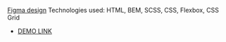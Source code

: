 [Figma design](https://www.figma.com/file/Ujp7bCFuvuJlkn8TSbQPSZ/%E2%84%9611-(kickstarter)?node-id=19655%3A33) 
Technologies used: HTML, BEM, SCSS, CSS, Flexbox, CSS Grid
 - [DEMO LINK](https://spacehook.github.io/CrazyBaby/)

